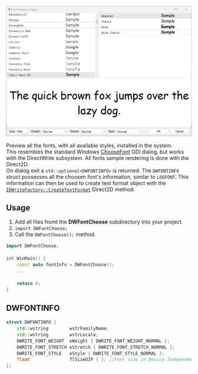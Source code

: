 ![](docs/img/DWFontChooseDialog.jpg)

Preview all the fonts, with all available styles, installed in the system.  
This resembles the standard Windows [ChooseFont]() GDI dialog, but works with the DirectWrite subsystem. All fonts sample rendering is done with the Direct2D.  
On dialog exit a `std::optional<DWFONTINFO>` is returned. The `DWFONTINFO` struct possesses all the choosen font's information, similar to `LOGFONT`. This information can then be used to create text format object with the [`IDWriteFactory::CreateTextFormat`](https://learn.microsoft.com/en-us/windows/win32/api/dwrite/nf-dwrite-idwritefactory-createtextformat) Direct2D method.

## Usage
1. Add all files fromt the **DWFontChoose** subdirectory into your project.
1. `import DWFontChoose;`
1. Call the `DWFontChoose();` method.
```cpp
import DWFontChoose;

int WinMain() {
	const auto fontInfo = DWFontChoose();
	...

    return 0;
}
```

## DWFONTINFO
```cpp
struct DWFONTINFO {
    std::wstring        wstrFamilyName;
    std::wstring        wstrLocale;
    DWRITE_FONT_WEIGHT  eWeight { DWRITE_FONT_WEIGHT_NORMAL };
    DWRITE_FONT_STRETCH eStretch { DWRITE_FONT_STRETCH_NORMAL };
    DWRITE_FONT_STYLE   eStyle { DWRITE_FONT_STYLE_NORMAL };
    float               flSizeDIP { }; //Font size in Device Independent Pixels (not points).
};
```